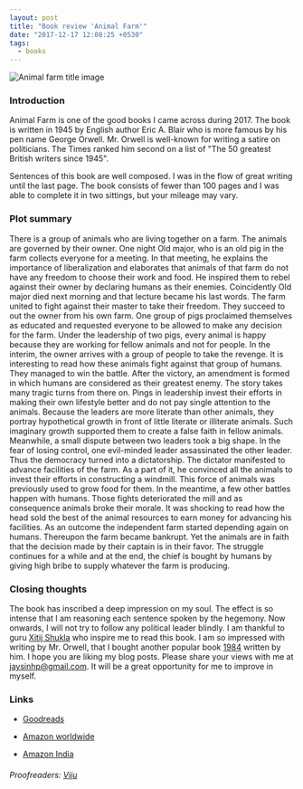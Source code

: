 ```yaml
---
layout: post
title: "Book review 'Animal Farm'"
date: "2017-12-17 12:08:25 +0530"
tags:
  - books
---
```



![Animal farm title
image]({{site.url}}/assets/images/animal_farm_bookreview/title.jpg)


### Introduction


Animal Farm is one of the good books I came across during 2017.  The book is
written in 1945 by English author Eric A. Blair who is more famous by his pen
name George Orwell. Mr. Orwell is well-known for writing a satire on
politicians. The Times ranked him second on a list of "The 50 greatest British
writers since 1945".

Sentences of this book are well composed. I was in the flow of great writing
until the last page. The book consists of fewer than 100 pages and I was able to
complete it in two sittings, but your mileage may vary.


### Plot summary

There is a group of animals who are living together on a farm. The animals are
governed by their owner. One night Old major, who is an old pig in the farm
collects everyone for a meeting. In that meeting, he explains the importance of
liberalization and elaborates that animals of that farm do not have any freedom
to choose their work and food. He inspired them to rebel against their owner by
declaring humans as their enemies. Coincidently Old major died next morning and
that lecture became his last words. The farm united to fight against their
master to take their freedom. They succeed to out the owner from his own farm.
One group of pigs proclaimed themselves as educated and requested
everyone to be allowed to make any decision for the farm. Under
the leadership of two pigs, every animal is happy because they are working for
fellow animals and not for people. In the interim, the owner arrives with a
group of people to take the revenge. It is interesting to read how these
animals fight against that group of humans. They managed to win the battle.
After the victory, an amendment is formed in which humans are considered as
their greatest enemy. The story takes many tragic turns from there on. Pings in
leadership invest their efforts in making their own lifestyle better and do not
pay single attention to the animals. Because the leaders are more literate than
other animals, they portray hypothetical growth in front of little literate or
illiterate animals. Such imaginary growth supported them to create a false faith
in fellow animals. Meanwhile, a small dispute between two leaders took a big
shape. In the fear of losing control, one evil-minded leader assassinated the
other leader. Thus the democracy turned into a dictatorship. The dictator
manifested to advance facilities of the farm. As a part of it, he convinced all
the animals to invest their efforts in constructing a windmill. This force of
animals was previously used to grow food for them. In the meantime, a few other
battles happen with humans. Those fights deteriorated the mill and as
consequence animals broke their morale. It was shocking to read how the head
sold the best of the animal resources to earn money for advancing his
facilities. As an outcome the independent farm started depending again on
humans. Thereupon the farm became bankrupt. Yet the animals are in faith that
the decision made by their captain is in their favor. The struggle continues for
a while and at the end, the chief is bought by humans by giving high bribe to
supply whatever the farm is producing.


### Closing thoughts

The book has inscribed a deep impression on my soul. The effect is so intense
that I am reasoning each sentence spoken by the hegemony. Now onwards, I will
not try to follow any political leader blindly. I am thankful to guru [Xitij
Shukla](https://www.linkedin.com/in/xitijshukla/) who inspire me to read this
book. I am so impressed with writing by Mr.  Orwell, that I bought another
popular book [1984](https://www.goodreads.com/book/show/40961427-1984)  written
by him. I hope you are liking my blog posts. Please share your views with me at
[jaysinhp@gmail.com](mailto:jaysinhp@gmail.com). It will be a great opportunity
for me to improve in myself.


### Links

* [Goodreads](https://www.goodreads.com/book/show/170448.Animal_Farm)

* [Amazon worldwide](https://www.amazon.com/Animal-Farm-George-Orwell/dp/0451526341)

* [Amazon India](https://www.amazon.in/Animal-Farm-George-Orwell/dp/8193387643)


###### Proofreaders: [Viju]()
